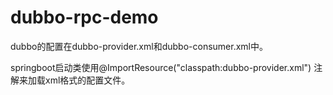 # dubbo-rpc-demo
dubbo的配置在dubbo-provider.xml和dubbo-consumer.xml中。

springboot启动类使用@ImportResource("classpath:dubbo-provider.xml") 注解来加载xml格式的配置文件。

